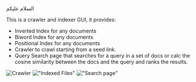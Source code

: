 السلام عليكم

This is a crawler and indexer GUI, it provides:

- Inverted Index for any documents 
- Biword Index for any documents 
- Positional Index for any documents 
- Crawler to crawl starting from a seed link.
- Query Search page that searches for a query in a set of docs or calc the cosine similarity between the docs and the query and ranks the results.

![Crawler](https://github.com/Al-Mo3tasem/Information-Retrieval/assets/100422275/c2fb7484-11d6-4182-a294-51686e8192fa)
!["Indexed Files"](https://drive.google.com/file/d/1g8MQRijWMW6qLjtI77Qdw4aMc2x4OH3-/view?usp=sharing)
!["Search page"](https://drive.google.com/file/d/1cVKVCc2M30ManoHjvjPvq-rfBzk6ZSf0/view?usp=sharing)
